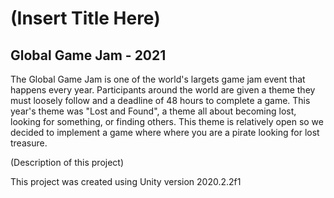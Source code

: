 # (Insert Title Here)
## Global Game Jam - 2021

The Global Game Jam is one of the world's largets game jam event that happens every year. Participants around the world are given a theme they must loosely follow and a deadline of 48 hours to complete a game. This year's theme was "Lost and Found", a theme all about becoming lost, looking for something, or finding others. This theme is relatively open so we decided to implement a game where where you are a pirate looking for lost treasure.

(Description of this project)

This project was created using Unity version 2020.2.2f1
